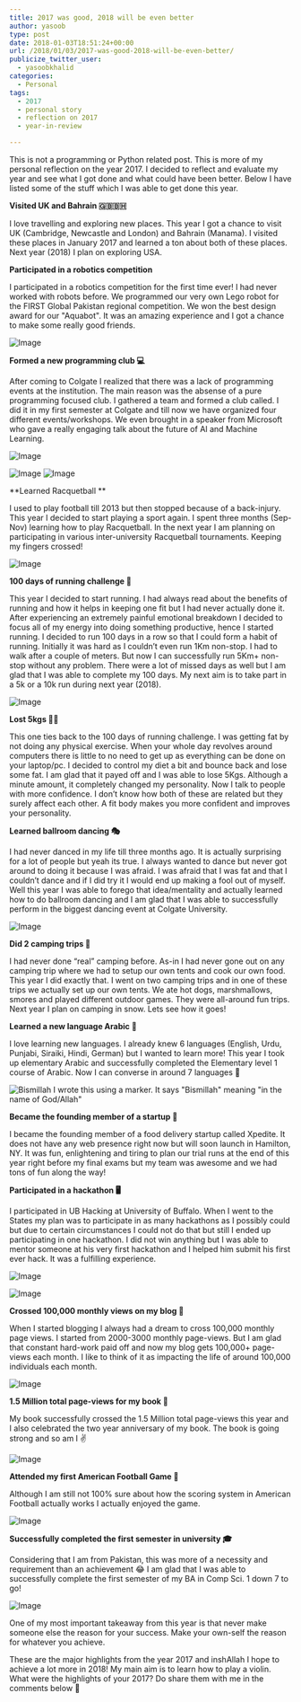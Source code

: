 ```yaml
---
title: 2017 was good, 2018 will be even better
author: yasoob
type: post
date: 2018-01-03T18:51:24+00:00
url: /2018/01/03/2017-was-good-2018-will-be-even-better/
publicize_twitter_user:
  - yasoobkhalid
categories:
  - Personal
tags:
  - 2017
  - personal story
  - reflection on 2017
  - year-in-review

---
```

This is not a programming or Python related post. This is more of my personal reflection on the year 2017. I decided to reflect and evaluate my year and see what I got done and what could have been better. Below I have listed some of the stuff which I was able to get done this year.

**Visited UK and Bahrain 🇬🇧🇧🇭**

I love travelling and exploring new places. This year I got a chance to visit UK (Cambridge, Newcastle and London) and Bahrain (Manama). I visited these places in January 2017 and learned a ton about both of these places. Next year (2018) I plan on exploring USA.

**Participated in a robotics competition**

I participated in a robotics competition for the first time ever! I had never worked with robots before. We programmed our very own Lego robot for the FIRST Global Pakistan regional competition. We won the best design award for our "Aquabot". It was an amazing experience and I got a chance to make some really good friends.

![Image](/wp-content/uploads/2018/01/17127282_262656830860256_7341991690497949696_n.jpg)

**Formed a new programming club 💻**

After coming to Colgate I realized that there was a lack of programming events at the institution. The main reason was the absense of a pure programming focused club. I gathered a team and formed a club called. I did it in my first semester at Colgate and till now we have organized four different events/workshops. We even brought in a speaker from Microsoft who gave a really engaging talk about the future of AI and Machine Learning.

![Image](/wp-content/uploads/2017/12/24209855_366862270425585_1752116627_o.jpg)

![Image](/wp-content/uploads/2017/12/24250979_366862287092250_1249768744_o-225x300.jpg)
![Image](/wp-content/uploads/2017/12/24259561_366862393758906_1041151557_o-225x300.jpg)

**Learned Racquetball **

I used to play football till 2013 but then stopped because of a back-injury. This year I decided to start playing a sport again. I spent three months (Sep-Nov) learning how to play Racquetball. In the next year I am planning on participating in various inter-university Racquetball tournaments. Keeping my fingers crossed!

![Image](/wp-content/uploads/2018/01/racquetball.jpg)

**100 days of running challenge 👟**

This year I decided to start running. I had always read about the benefits of running and how it helps in keeping one fit but I had never actually done it. After experiencing an extremely painful emotional breakdown I decided to focus all of my energy into doing something productive, hence I started running. I decided to run 100 days in a row so that I could form a habit of running. Initially it was hard as I couldn’t even run 1Km non-stop. I had to walk after a couple of meters. But now I can successfully run 5Km+ non-stop without any problem. There were a lot of missed days as well but I am glad that I was able to complete my 100 days. My next aim is to take part in a 5k or a 10k run during next year (2018).

![Image](/wp-content/uploads/2018/01/running.jpg)

**Lost 5kgs 👨🏽**

This one ties back to the 100 days of running challenge. I was getting fat by not doing any physical exercise. When your whole day revolves around computers there is little to no need to get up as everything can be done on your laptop/pc. I decided to control my diet a bit and bounce back and lose some fat. I am glad that it payed off and I was able to lose 5Kgs. Although a minute amount, it completely changed my personality. Now I talk to people with more confidence. I don’t know how both of these are related but they surely affect each other. A fit body makes you more confident and improves your personality.

**Learned ballroom dancing 🎭**

I had never danced in my life till three months ago. It is actually surprising for a lot of people but yeah its true. I always wanted to dance but never got around to doing it because I was afraid. I was afraid that I was fat and that I couldn’t dance and if I did try it I would end up making a fool out of myself. Well this year I was able to forego that idea/mentality and actually learned how to do ballroom dancing and I am glad that I was able to successfully perform in the biggest dancing event at Colgate University.

![Image](/wp-content/uploads/2018/01/24291889_10214825061490028_372595667469811669_o.jpg)

**Did 2 camping trips 🎪**

I had never done “real” camping before. As-in I had never gone out on any camping trip where we had to setup our own tents and cook our own food. This year I did exactly that. I went on two camping trips and in one of these trips we actually set up our own tents. We ate hot dogs, marshmallows, smores and played different outdoor games. They were all-around fun trips. Next year I plan on camping in snow. Lets see how it goes!

**Learned a new language Arabic 🎤**

I love learning new languages. I already knew 6 languages (English, Urdu, Punjabi, Siraiki, Hindi, German) but I wanted to learn more! This year I took up elementary Arabic and successfully completed the Elementary level 1 course of Arabic. Now I can converse in around 7 languages 🎉

![Bismillah](/wp-content/uploads/2018/01/19379958_1380472325400819_1941871632121331712_n.jpg)
I wrote this using a marker. It says "Bismillah" meaning "in the name of God/Allah"

**Became the founding member of a startup 🏅**

I became the founding member of a food delivery startup called Xpedite. It does not have any web presence right now but will soon launch in Hamilton, NY. It was fun, enlightening and tiring to plan our trial runs at the end of this year right before my final exams but my team was awesome and we had tons of fun along the way!

**Participated in a hackathon 🖥**

I participated in UB Hacking at University of Buffalo. When I went to the States my plan was to participate in as many hackathons as I possibly could but due to certain circumstances I could not do that but still I ended up participating in one hackathon. I did not win anything but I was able to mentor someone at his very first hackathon and I helped him submit his first ever hack. It was a fulfilling experience.

![Image](/wp-content/uploads/2018/01/hack-1.jpg)

![Image](/wp-content/uploads/2018/01/hack-2.jpg)

  
**Crossed 100,000 monthly views on my blog 🎉**

When I started blogging I always had a dream to cross 100,000 monthly page views. I started from 2000-3000 monthly page-views. But I am glad that constant hard-work paid off and now my blog gets 100,000+ page-views each month. I like to think of it as impacting the life of around 100,000 individuals each month.

![Image](/wp-content/uploads/2017/12/screen-shot-2017-12-01-at-1-45-42-am.png)

**1.5 Million total page-views for my book 🎉**

My book successfully crossed the 1.5 Million total page-views this year and I also celebrated the two year anniversary of my book. The book is going strong and so am I ✌️

![Image](/wp-content/uploads/2017/12/screen-shot-2017-12-01-at-1-45-06-am.png)

**Attended my first American Football Game 🏈**

Although I am still not 100% sure about how the scoring system in American Football actually works I actually enjoyed the game.

![Image](/wp-content/uploads/2018/01/23668199_537933626552551_6661085124626481152_n.jpg)

**Successfully completed the first semester in university 🎓**

Considering that I am from Pakistan, this was more of a necessity and requirement than an achievement 😂 I am glad that I was able to successfully complete the first semester of my BA in Comp Sci. 1 down 7 to go!

![Image](/wp-content/uploads/2017/12/140909104006-highest-paid-grads-colgate-university-1024x576-1.jpg)

One of my most important takeaway from this year is that never make someone else the reason for your success. Make your own-self the reason for whatever you achieve.

These are the major highlights from the year 2017 and inshAllah I hope to achieve a lot more in 2018! My main aim is to learn how to play a violin. What were the highlights of your 2017? Do share them with me in the comments below 🙂